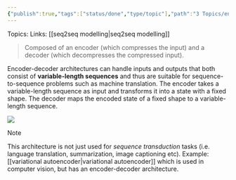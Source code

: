 ```yaml
---
{"publish":true,"tags":["status/done","type/topic"],"path":"3 Topics/encoder-decoder architecture.md","permalink":"/3-topics/encoder-decoder-architecture/","PassFrontmatter":true}
---
```



Topics:
Links: [[seq2seq modelling\|seq2seq modelling]]

> Composed of an encoder (which compresses the input) and a decoder (which decompresses the compressed input). 

Encoder-decoder architectures can handle inputs and outputs that both consist of **variable-length sequences** and thus are suitable for sequence-to-sequence problems such as machine translation. The encoder takes a variable-length sequence as input and transforms it into a state with a fixed shape. The decoder maps the encoded state of a fixed shape to a variable-length sequence.

![](https://res.cloudinary.com/dcameztw9/image/upload/v1727957417/wcfzqt7h71o8vufbgi0k.png)

> [!note]
> This architecture is not just used for *sequence transduction* tasks (i.e. language translation, summarization, image captioning etc). Example: [[variational autoencoder\|variational autoencoder]] which is used in computer vision, but has an encoder-decoder architecture.

